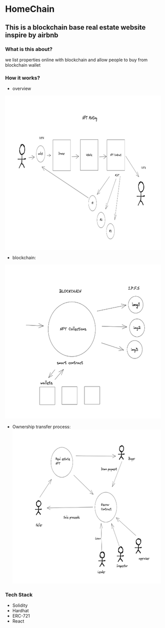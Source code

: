# HomeChain
## This is a blockchain base real estate website inspire by airbnb

### What is this about?
we list properties online with blockchain and allow people to buy from blockchain wallet

### How it works?
- overview
  
<img src="https://github.com/Opengundumstyle/HomeChain/blob/main/overview1.png" alt="overview1" 
  width="850" height="500" >

- blockchain:

<img src="https://github.com/Opengundumstyle/HomeChain/blob/main/overview2.png" alt="overview1" 
  width="600" height="500" >

- Ownership transfer process:
<img src="https://github.com/Opengundumstyle/HomeChain/blob/main/overview3.png" alt="overview1" 
  width="600" height="500" >

### Tech Stack
- Solidity
- Hardhat
- ERC-721
- React
  

